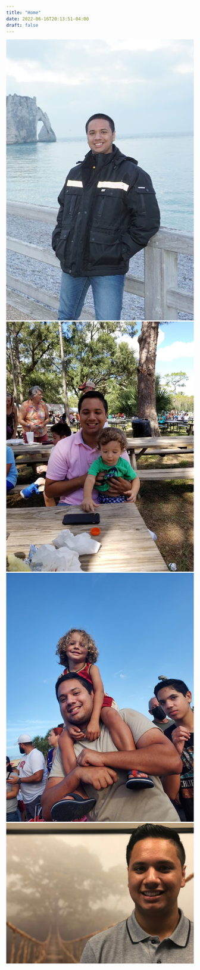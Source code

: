 ```yaml
---
title: "Home"
date: 2022-06-16T20:13:51-04:00
draft: false
---
```


![Osman Khan](../public/osman-1.jpeg)
![Osman Khan](../public/osman-2.jpeg)
![Osman Khan](../public/osman-3.jpeg)
![Osman Khan](../public/osman-4.jpeg)
